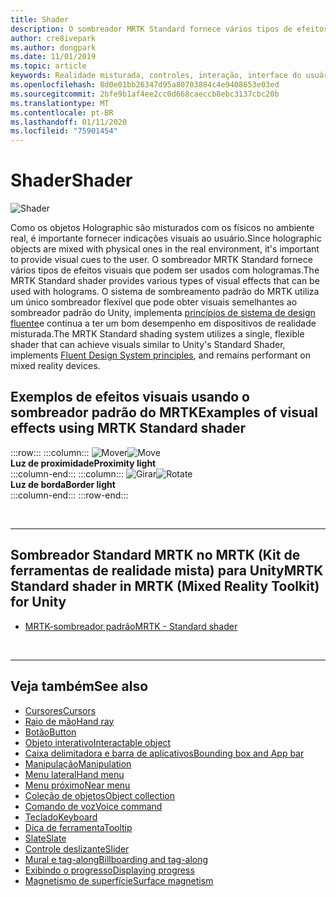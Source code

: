 ```yaml
---
title: Shader
description: O sombreador MRTK Standard fornece vários tipos de efeitos visuais que podem ser usados com hologramas.
author: cre8ivepark
ms.author: dongpark
ms.date: 11/01/2019
ms.topic: article
keywords: Realidade misturada, controles, interação, interface do usuário, UX
ms.openlocfilehash: 8d0e01bb26347d95a80703884c4e9408653e03ed
ms.sourcegitcommit: 2bfe9b1af4ee2cc0d668caeccb8ebc3137cbc20b
ms.translationtype: MT
ms.contentlocale: pt-BR
ms.lasthandoff: 01/11/2020
ms.locfileid: "75901454"
---
```

# <a name="shader"></a><span data-ttu-id="7c4e6-104">Shader</span><span class="sxs-lookup"><span data-stu-id="7c4e6-104">Shader</span></span>

![Shader](images/UX/UX_Hero_StandardShader.jpg)

<span data-ttu-id="7c4e6-106">Como os objetos Holographic são misturados com os físicos no ambiente real, é importante fornecer indicações visuais ao usuário.</span><span class="sxs-lookup"><span data-stu-id="7c4e6-106">Since holographic objects are mixed with physical ones in the real environment, it's important to provide visual cues to the user.</span></span> <span data-ttu-id="7c4e6-107">O sombreador MRTK Standard fornece vários tipos de efeitos visuais que podem ser usados com hologramas.</span><span class="sxs-lookup"><span data-stu-id="7c4e6-107">The MRTK Standard shader provides various types of visual effects that can be used with holograms.</span></span> <span data-ttu-id="7c4e6-108">O sistema de sombreamento padrão do MRTK utiliza um único sombreador flexível que pode obter visuais semelhantes ao sombreador padrão do Unity, implementa [princípios de sistema de design fluente](https://www.microsoft.com/design/fluent/#/)e continua a ter um bom desempenho em dispositivos de realidade misturada.</span><span class="sxs-lookup"><span data-stu-id="7c4e6-108">The MRTK Standard shading system utilizes a single, flexible shader that can achieve visuals similar to Unity's Standard Shader, implements [Fluent Design System principles](https://www.microsoft.com/design/fluent/#/), and remains performant on mixed reality devices.</span></span>
<br>

## <a name="examples-of-visual-effects-using-mrtk-standard-shader"></a><span data-ttu-id="7c4e6-109">Exemplos de efeitos visuais usando o sombreador padrão do MRTK</span><span class="sxs-lookup"><span data-stu-id="7c4e6-109">Examples of visual effects using MRTK Standard shader</span></span> 
:::row:::
    :::column:::
       <span data-ttu-id="7c4e6-110">![Mover](images/UX/UX_Button_Affordance_ProximityLight.jpg)</span><span class="sxs-lookup"><span data-stu-id="7c4e6-110">![Move](images/UX/UX_Button_Affordance_ProximityLight.jpg)</span></span><br>
       <span data-ttu-id="7c4e6-111">**Luz de proximidade**</span><span class="sxs-lookup"><span data-stu-id="7c4e6-111">**Proximity light**</span></span><br>
    :::column-end:::
    :::column:::
       <span data-ttu-id="7c4e6-112">![Girar](images/UX/UX_Button_Affordance_FocusHighlight.jpg)</span><span class="sxs-lookup"><span data-stu-id="7c4e6-112">![Rotate](images/UX/UX_Button_Affordance_FocusHighlight.jpg)</span></span><br>
        <span data-ttu-id="7c4e6-113">**Luz de borda**</span><span class="sxs-lookup"><span data-stu-id="7c4e6-113">**Border light**</span></span><br>
    :::column-end:::
:::row-end:::

<br>

---

## <a name="mrtk-standard-shader-in-mrtk-mixed-reality-toolkit-for-unity"></a><span data-ttu-id="7c4e6-114">Sombreador Standard MRTK no MRTK (Kit de ferramentas de realidade mista) para Unity</span><span class="sxs-lookup"><span data-stu-id="7c4e6-114">MRTK Standard shader in MRTK (Mixed Reality Toolkit) for Unity</span></span>

* [<span data-ttu-id="7c4e6-115">MRTK-sombreador padrão</span><span class="sxs-lookup"><span data-stu-id="7c4e6-115">MRTK - Standard shader</span></span>](https://microsoft.github.io/MixedRealityToolkit-Unity/Documentation/README_MRTKStandardShader.html)


<br>

---

## <a name="see-also"></a><span data-ttu-id="7c4e6-116">Veja também</span><span class="sxs-lookup"><span data-stu-id="7c4e6-116">See also</span></span>

* [<span data-ttu-id="7c4e6-117">Cursores</span><span class="sxs-lookup"><span data-stu-id="7c4e6-117">Cursors</span></span>](cursors.md)
* [<span data-ttu-id="7c4e6-118">Raio de mão</span><span class="sxs-lookup"><span data-stu-id="7c4e6-118">Hand ray</span></span>](point-and-commit.md)
* [<span data-ttu-id="7c4e6-119">Botão</span><span class="sxs-lookup"><span data-stu-id="7c4e6-119">Button</span></span>](button.md)
* [<span data-ttu-id="7c4e6-120">Objeto interativo</span><span class="sxs-lookup"><span data-stu-id="7c4e6-120">Interactable object</span></span>](interactable-object.md)
* [<span data-ttu-id="7c4e6-121">Caixa delimitadora e barra de aplicativos</span><span class="sxs-lookup"><span data-stu-id="7c4e6-121">Bounding box and App bar</span></span>](app-bar-and-bounding-box.md)
* [<span data-ttu-id="7c4e6-122">Manipulação</span><span class="sxs-lookup"><span data-stu-id="7c4e6-122">Manipulation</span></span>](direct-manipulation.md)
* [<span data-ttu-id="7c4e6-123">Menu lateral</span><span class="sxs-lookup"><span data-stu-id="7c4e6-123">Hand menu</span></span>](hand-menu.md)
* [<span data-ttu-id="7c4e6-124">Menu próximo</span><span class="sxs-lookup"><span data-stu-id="7c4e6-124">Near menu</span></span>](near-menu.md)
* [<span data-ttu-id="7c4e6-125">Coleção de objetos</span><span class="sxs-lookup"><span data-stu-id="7c4e6-125">Object collection</span></span>](object-collection.md)
* [<span data-ttu-id="7c4e6-126">Comando de voz</span><span class="sxs-lookup"><span data-stu-id="7c4e6-126">Voice command</span></span>](voice-input.md)
* [<span data-ttu-id="7c4e6-127">Teclado</span><span class="sxs-lookup"><span data-stu-id="7c4e6-127">Keyboard</span></span>](keyboard.md)
* [<span data-ttu-id="7c4e6-128">Dica de ferramenta</span><span class="sxs-lookup"><span data-stu-id="7c4e6-128">Tooltip</span></span>](tooltip.md)
* [<span data-ttu-id="7c4e6-129">Slate</span><span class="sxs-lookup"><span data-stu-id="7c4e6-129">Slate</span></span>](slate.md)
* [<span data-ttu-id="7c4e6-130">Controle deslizante</span><span class="sxs-lookup"><span data-stu-id="7c4e6-130">Slider</span></span>](slider.md)
* [<span data-ttu-id="7c4e6-131">Mural e tag-along</span><span class="sxs-lookup"><span data-stu-id="7c4e6-131">Billboarding and tag-along</span></span>](billboarding-and-tag-along.md)
* [<span data-ttu-id="7c4e6-132">Exibindo o progresso</span><span class="sxs-lookup"><span data-stu-id="7c4e6-132">Displaying progress</span></span>](progress.md)
* [<span data-ttu-id="7c4e6-133">Magnetismo de superfície</span><span class="sxs-lookup"><span data-stu-id="7c4e6-133">Surface magnetism</span></span>](surface-magnetism.md)
